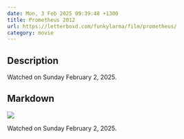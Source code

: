 ```yaml
---
date: Mon, 3 Feb 2025 09:39:48 +1300
title: Prometheus 2012
url: https://letterboxd.com/funkylarma/film/prometheus/
category: movie
---
```

## Description
 Watched on Sunday February 2, 2025. 

## Markdown
![](https://a.ltrbxd.com/resized/sm/upload/39/zq/9r/ye/qsYQflQhOuhDpQ0W2aOcwqgDAeI-0-600-0-900-crop.jpg?v=8bfe4f51c3)

Watched on Sunday February 2, 2025.
